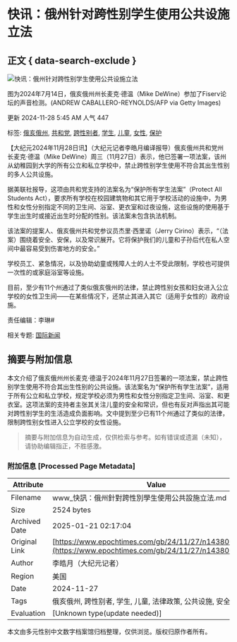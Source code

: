 # 快讯：俄州针对跨性别学生使用公共设施立法

## 正文 { data-search-exclude }


![快讯：俄州针对跨性别学生使用公共设施立法](https://i.epochtimes.com/assets/uploads/2024/08/id14309148-GettyImages-2161443341-600x400.jpg)

图为2024年7月14日，俄亥俄州州长麦克·德温（Mike DeWine）参加了Fiserv论坛的声音检测。(ANDREW CABALLERO-REYNOLDS/AFP via Getty Images)

更新 2024-11-28 5:45 AM 人气 447

标签: [俄亥俄州](https://www.epochtimes.com/gb/tag/%E4%BF%84%E4%BA%A5%E4%BF%84%E5%B7%9E.html), [共和党](https://www.epochtimes.com/gb/tag/%E5%85%B1%E5%92%8C%E5%85%9A.html), [跨性别者](https://www.epochtimes.com/gb/tag/%E8%B7%A8%E6%80%A7%E5%88%AB%E8%80%85.html), [学生](https://www.epochtimes.com/gb/tag/%E5%AD%A6%E7%94%9F.html), [儿童](https://www.epochtimes.com/gb/tag/%E5%84%BF%E7%AB%A5.html), [女性](https://www.epochtimes.com/gb/tag/%E5%A5%B3%E6%80%A7.html), [保护](https://www.epochtimes.com/gb/tag/%E4%BF%9D%E6%8A%A4.html)

【大纪元2024年11月28日讯】（大纪元记者李皓月编译报导）俄亥俄州共和党州长麦克‧德温（Mike DeWine）周三（11月27日）表示，他已签署一项法案，该州从幼稚园到大学的所有公立和私立学校中，禁止跨性别学生使用不符合其出生性别的多人公共设施。

据美联社报导，这项由共和党支持的法案名为“保护所有学生法案”（Protect All Students Act），要求所有学校在校园建筑物和其它用于学校活动的设施中，为男性和女性分别指定不同的卫生间、浴室、更衣室和过夜设施，这些设施的使用基于学生出生时或接近出生时分配的性别。该法案未包含执法机制。

该法案的提案人、俄亥俄州共和党参议员杰里‧西里诺（Jerry Cirino）表示，“（法案）围绕着安全、安保，以及常识展开。它将保护我们的儿童和子孙后代在私人空间中最容易受到伤害地方的安全。”

学校员工、紧急情况，以及协助幼童或残障人士的人士不受此限制，学校也可提供一次性的或家庭浴室等设施。

目前，至少有11个州通过了类似俄亥俄州的法律，禁止跨性别女孩和妇女进入公立学校的女性卫生间——在某些情况下，还禁止其进入其它（适用于女性的）政府设施。

责任编辑：李琳#

相关专题: [国际新闻](https://www.epochtimes.com/gb/nf4321.htm)
<!-- tcd_original_link https://www.epochtimes.com/gb/24/11/27/n14380127.htm -->


## 摘要与附加信息

<!-- tcd_abstract -->
本文介绍了俄亥俄州州长麦克·德温于2024年11月27日签署的一项法案，禁止跨性别学生使用不符合其出生性别的公共设施。该法案名为“保护所有学生法案”，适用于所有公立和私立学校，规定学校必须为男性和女性分别指定卫生间、浴室、和更衣室。这项法案的支持者主张其关注儿童的安全和常识，但也有反对声指出其可能对跨性别学生的生活造成负面影响。文中提到至少已有11个州通过了类似的法律，限制跨性别女性进入公立学校的女性设施。
<!-- tcd_abstract_end -->

> 摘要与附加信息为自动生成，仅供检索与参考。如有错误或遗漏（未知），请协助编辑指正，不胜感激。

### 附加信息 [Processed Page Metadata]

| Attribute       | Value                                  |
|-----------------|----------------------------------------|
| Filename        | www_快訊：俄州針對跨性別學生使用公共設施立法.md                             |
| Size            | 2524 bytes                           |
| Archived Date   | 2025-01-21 02:17:04                             |
| Original Link   | [https://www.epochtimes.com/gb/24/11/27/n14380127.htm](https://www.epochtimes.com/gb/24/11/27/n14380127.htm)                       |
| Author          | 李皓月（大纪元记者）                               |
| Region          | 美国                               |
| Date            | 2024-11-27                                 |
| Tags            | 俄亥俄州, 跨性别者, 学生, 儿童, 法律政策, 公共设施, 安全                                 |
| Evaluation            | [Unknown type(update needed)]                                 |
<!-- tcd_table_end -->

本文由多元性别中文数字档案馆归档整理，仅供浏览。版权归原作者所有。
